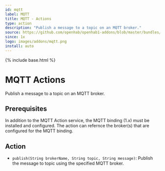 ```yaml
---
id: mqtt
label: MQTT
title: MQTT - Actions
type: action
description: "Publish a message to a topic on an MQTT broker."
source: https://github.com/openhab/openhab1-addons/blob/master/bundles/action/org.openhab.action.mqtt/README.md
since: 1x
logo: images/addons/mqtt.png
install: auto
---
```


<!-- Attention authors: Do not edit directly. Please add your changes to the appropriate source repository -->

{% include base.html %}

# MQTT Actions

Publish a message to a topic on an MQTT broker.

## Prerequisites

In addition to the MQTT Action service, the MQTT binding (1.x) must be installed and configured.  The action can refernce the broker(s) that are configured for the MQTT binding.

## Action

- `publish(String brokerName, String topic, String message)`: Publish the message to topic using the specified MQTT broker.
